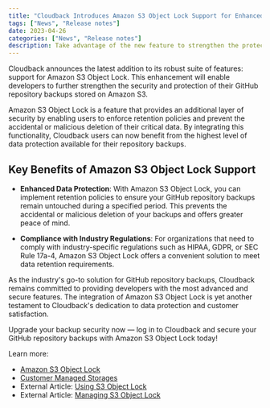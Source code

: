 ```yaml
---
title: "Cloudback Introduces Amazon S3 Object Lock Support for Enhanced GitHub Repository Backup Security"
tags: ["News", "Release notes"]
date: 2023-04-26
categories: ["News", "Release notes"]
description: Take advantage of the new feature to strengthen the protection of your valuable GitHub repository backups
---
```


Cloudback announces the latest addition to its robust suite of features: support for Amazon S3 Object Lock. This enhancement will enable developers to further strengthen the security and protection of their GitHub repository backups stored on Amazon S3.

Amazon S3 Object Lock is a feature that provides an additional layer of security by enabling users to enforce retention policies and prevent the accidental or malicious deletion of their critical data. By integrating this functionality, Cloudback users can now benefit from the highest level of data protection available for their repository backups.

## Key Benefits of Amazon S3 Object Lock Support
- **Enhanced Data Protection**: With Amazon S3 Object Lock, you can implement retention policies to ensure your GitHub repository backups remain untouched during a specified period. This prevents the accidental or malicious deletion of your backups and offers greater peace of mind.

- **Compliance with Industry Regulations**: For organizations that need to comply with industry-specific regulations such as HIPAA, GDPR, or SEC Rule 17a-4, Amazon S3 Object Lock offers a convenient solution to meet data retention requirements.

As the industry's go-to solution for GitHub repository backups, Cloudback remains committed to providing developers with the most advanced and secure features. The integration of Amazon S3 Object Lock is yet another testament to Cloudback's dedication to data protection and customer satisfaction.

Upgrade your backup security now — log in to Cloudback and secure your GitHub repository backups with Amazon S3 Object Lock today!

Learn more: 
- [Amazon S3 Object Lock](https://docs.cloudback.it/features/s3-object-lock/)
- [Customer Managed Storages](https://docs.cloudback.it/features/customer-storages)
- External Article: [Using S3 Object Lock](https://docs.aws.amazon.com/AmazonS3/latest/userguide/object-lock.html)
- External Article: [Managing S3 Object Lock](https://docs.aws.amazon.com/AmazonS3/latest/userguide/object-lock-managing.html)